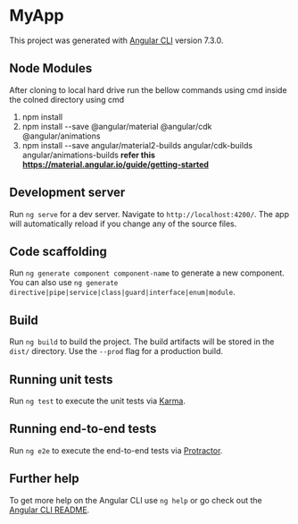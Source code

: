 # MyApp

This project was generated with [Angular CLI](https://github.com/angular/angular-cli) version 7.3.0.

## Node Modules
After cloning to local hard drive run the bellow commands using cmd inside the colned directory using cmd
1) npm install
2) npm install --save @angular/material @angular/cdk @angular/animations
3) npm install --save angular/material2-builds angular/cdk-builds angular/animations-builds
**refer this https://material.angular.io/guide/getting-started**

## Development server

Run `ng serve` for a dev server. Navigate to `http://localhost:4200/`. The app will automatically reload if you change any of the source files.

## Code scaffolding

Run `ng generate component component-name` to generate a new component. You can also use `ng generate directive|pipe|service|class|guard|interface|enum|module`.

## Build

Run `ng build` to build the project. The build artifacts will be stored in the `dist/` directory. Use the `--prod` flag for a production build.

## Running unit tests

Run `ng test` to execute the unit tests via [Karma](https://karma-runner.github.io).

## Running end-to-end tests

Run `ng e2e` to execute the end-to-end tests via [Protractor](http://www.protractortest.org/).

## Further help

To get more help on the Angular CLI use `ng help` or go check out the [Angular CLI README](https://github.com/angular/angular-cli/blob/master/README.md).
